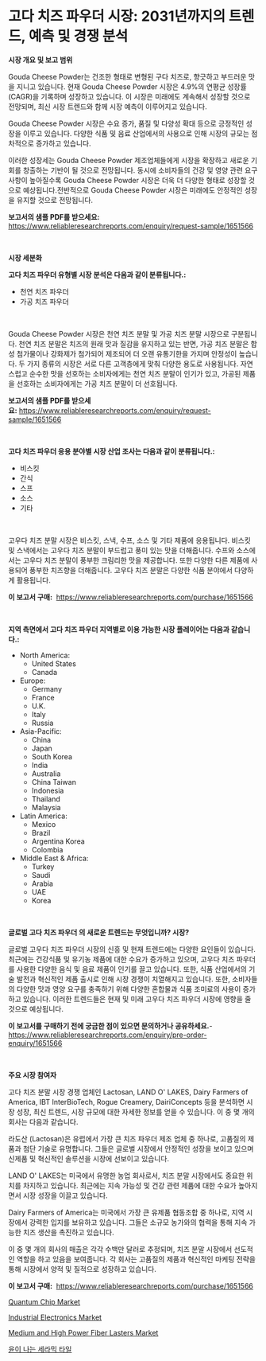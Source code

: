 <p><h1>고다 치즈 파우더 시장: 2031년까지의 트렌드, 예측 및 경쟁 분석</h1></p><p><strong>시장 개요 및 보고 범위</strong></p>
<p><p>Gouda Cheese Powder는 건조한 형태로 변형된 구다 치즈로, 향긋하고 부드러운 맛을 지니고 있습니다. 현재 Gouda Cheese Powder 시장은 4.9%의 연평균 성장률(CAGR)을 기록하며 성장하고 있습니다. 이 시장은 미래에도 계속해서 성장할 것으로 전망되며, 최신 시장 트렌드와 함께 시장 예측이 이루어지고 있습니다.</p><p>Gouda Cheese Powder 시장은 수요 증가, 품질 및 다양성 확대 등으로 긍정적인 성장을 이루고 있습니다. 다양한 식품 및 음료 산업에서의 사용으로 인해 시장의 규모는 점차적으로 증가하고 있습니다. </p><p>이러한 성장세는 Gouda Cheese Powder 제조업체들에게 시장을 확장하고 새로운 기회를 창출하는 기반이 될 것으로 전망됩니다. 동시에 소비자들의 건강 및 영양 관련 요구 사항이 높아질수록 Gouda Cheese Powder 시장은 더욱 더 다양한 형태로 성장할 것으로 예상됩니다.전반적으로 Gouda Cheese Powder 시장은 미래에도 안정적인 성장을 유지할 것으로 전망됩니다.</p></p>
<p><strong>보고서의 샘플 PDF를 받으세요:</strong> <a href="https://www.reliableresearchreports.com/enquiry/request-sample/1651566">https://www.reliableresearchreports.com/enquiry/request-sample/1651566</a></p>
<p>&nbsp;</p>
<p><strong>시장 세분화</strong></p>
<p><strong>고다 치즈 파우더 유형별 시장 분석은 다음과 같이 분류됩니다.:</strong></p>
<p><ul><li>천연 치즈 파우더</li><li>가공 치즈 파우더</li></ul></p>
<p>&nbsp;</p>
<p><p>Gouda Cheese Powder 시장은 천연 치즈 분말 및 가공 치즈 분말 시장으로 구분됩니다. 천연 치즈 분말은 치즈의 원래 맛과 질감을 유지하고 있는 반면, 가공 치즈 분말은 합성 첨가물이나 강화제가 첨가되어 제조되어 더 오랜 유통기한을 가지며 안정성이 높습니다. 두 가지 종류의 시장은 서로 다른 고객층에게 맞춰 다양한 용도로 사용됩니다. 자연 스럽고 순수한 맛을 선호하는 소비자에게는 천연 치즈 분말이 인기가 있고, 가공된 제품을 선호하는 소비자에게는 가공 치즈 분말이 더 선호됩니다.</p></p>
<p><strong>보고서의 샘플 PDF를 받으세요:</strong>&nbsp;<a href="https://www.reliableresearchreports.com/enquiry/request-sample/1651566">https://www.reliableresearchreports.com/enquiry/request-sample/1651566</a></p>
<p>&nbsp;</p>
<p><strong> 고다 치즈 파우더 응용 분야별 시장 산업 조사는 다음과 같이 분류됩니다.:</strong></p>
<p><ul><li>비스킷</li><li>간식</li><li>스프</li><li>소스</li><li>기타</li></ul></p>
<p>&nbsp;</p>
<p><p>고우다 치즈 분말 시장은 비스킷, 스낵, 수프, 소스 및 기타 제품에 응용됩니다. 비스킷 및 스낵에서는 고우다 치즈 분말이 부드럽고 풍미 있는 맛을 더해줍니다. 수프와 소스에서는 고우다 치즈 분말이 풍부한 크림리한 맛을 제공합니다. 또한 다양한 다른 제품에 사용되어 풍부한 치즈향을 더해줍니다. 고우다 치즈 분말은 다양한 식품 분야에서 다양하게 활용됩니다.</p></p>
<p><strong>이 보고서 구매:</strong>&nbsp; <a href="https://www.reliableresearchreports.com/purchase/1651566">https://www.reliableresearchreports.com/purchase/1651566</a></p>
<p>&nbsp;</p>
<p><strong>지역 측면에서 고다 치즈 파우더 지역별로 이용 가능한 시장 플레이어는 다음과 같습니다.:</strong></p>
<p><ul>
    <li>
        North America:
        <ul>
            <li>United States</li>
            <li>Canada</li>
        </ul>
    </li>
    <li>
        Europe:
        <ul>
            <li>Germany</li>
            <li>France</li>
            <li>U.K.</li>
            <li>Italy</li>
            <li>Russia</li>
        </ul>
    </li>
    <li>
        Asia-Pacific:
        <ul>
            <li>China</li>
            <li>Japan</li>
            <li>South Korea</li>
            <li>India</li>
            <li>Australia</li>
            <li>China Taiwan</li>
            <li>Indonesia</li>
            <li>Thailand</li>
            <li>Malaysia</li>
        </ul>
    </li>
    <li>
        Latin America:
        <ul>
            <li>Mexico</li>
            <li>Brazil</li>
            <li>Argentina Korea</li>
            <li>Colombia</li>
        </ul>
    </li>
    <li>
        Middle East & Africa:
        <ul>
            <li>Turkey</li>
            <li>Saudi</li>
            <li>Arabia</li>
            <li>UAE</li>
            <li>Korea</li>
        </ul>
    </li>
    </ul></p>
<p>&nbsp;</p>
<p><strong>글로벌 고다 치즈 파우더 의 새로운 트렌드는 무엇입니까? 시장?</strong></p>
<p><p>글로벌 고우다 치즈 파우더 시장의 신흥 및 현재 트렌드에는 다양한 요인들이 있습니다. 최근에는 건강식품 및 유기농 제품에 대한 수요가 증가하고 있으며, 고우다 치즈 파우더를 사용한 다양한 음식 및 음료 제품이 인기를 끌고 있습니다. 또한, 식품 산업에서의 기술 발전과 혁신적인 제품 출시로 인해 시장 경쟁이 치열해지고 있습니다. 또한, 소비자들의 다양한 맛과 영양 요구를 충족하기 위해 다양한 혼합물과 식품 조미료의 사용이 증가하고 있습니다. 이러한 트렌드들은 현재 및 미래 고우다 치즈 파우더 시장에 영향을 줄 것으로 예상됩니다.</p></p>
<p><strong>이 보고서를 구매하기 전에 궁금한 점이 있으면 문의하거나 공유하세요.</strong>- <a href="https://www.reliableresearchreports.com/enquiry/pre-order-enquiry/1651566">https://www.reliableresearchreports.com/enquiry/pre-order-enquiry/1651566</a></p>
<p>&nbsp;</p>
<p><strong>주요 시장 참여자</strong></p>
<p><p>고다 치즈 분말 시장 경쟁 업체인 Lactosan, LAND O' LAKES, Dairy Farmers of America, IBT InterBioTech, Rogue Creamery, DairiConcepts 등을 분석하면 시장 성장, 최신 트렌드, 시장 규모에 대한 자세한 정보를 얻을 수 있습니다. 이 중 몇 개의 회사는 다음과 같습니다.</p><p>라도산 (Lactosan)은 유럽에서 가장 큰 치즈 파우더 제조 업체 중 하나로, 고품질의 제품과 첨단 기술로 유명합니다. 그들은 글로벌 시장에서 안정적인 성장을 보이고 있으며 신제품 및 혁신적인 솔루션을 시장에 선보이고 있습니다.</p><p>LAND O' LAKES는 미국에서 유명한 농업 회사로서, 치즈 분말 시장에서도 중요한 위치를 차지하고 있습니다. 최근에는 지속 가능성 및 건강 관련 제품에 대한 수요가 높아지면서 시장 성장을 이끌고 있습니다.</p><p>Dairy Farmers of America는 미국에서 가장 큰 유제품 협동조합 중 하나로, 지역 시장에서 강력한 입지를 보유하고 있습니다. 그들은 소규모 농가와의 협력을 통해 지속 가능한 치즈 생산을 촉진하고 있습니다.</p><p>이 중 몇 개의 회사의 매출은 각각 수백만 달러로 추정되며, 치즈 분말 시장에서 선도적인 역할을 하고 있음을 보여줍니다. 각 회사는 고품질의 제품과 혁신적인 마케팅 전략을 통해 시장에서 양적 및 질적으로 성장하고 있습니다.</p></p>
<p><strong>이 보고서 구매:</strong>&nbsp;&nbsp;<a href="https://www.reliableresearchreports.com/purchase/1651566">https://www.reliableresearchreports.com/purchase/1651566</a></p>
<p><p><a href="https://github.com/nancykennedykellievqfqt2/Market-Research-Report-List-1/blob/main/quantum-chip-market.md">Quantum Chip Market</a></p><p><a href="https://github.com/seekum/Market-Research-Report-List-2/blob/main/industrial-electronics-market.md">Industrial Electronics Market</a></p><p><a href="https://medium.com/@emiliomartelli542/medium-and-high-power-fiber-lasters-market-trends-forecast-and-competitive-analysis-to-2031-0ecb4bb3f7a9">Medium and High Power Fiber Lasters Market</a></p><p><a href="https://github.com/Tristiarton768456/Market-Research-Report-List-1/blob/main/414983810449.md">윤이 나는 세라믹 타일</a></p></p>
